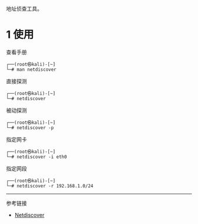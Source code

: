 地址侦查工具。

# 1 使用

查看手册

```shell
┌──(root㉿kali)-[~]
└─# man netdiscover
```

直接探测

```shell
┌──(root㉿kali)-[~]
└─# netdiscover
```

被动探测

```shell
┌──(root㉿kali)-[~]
└─# netdiscover -p
```

指定网卡

```shell
┌──(root㉿kali)-[~]
└─# netdiscover -i eth0
```

指定网段

```shell
┌──(root㉿kali)-[~]
└─# netdiscover -r 192.168.1.0/24
```

---

参考链接

- [Netdiscover](https://www.kali.org/tools/netdiscover/)
